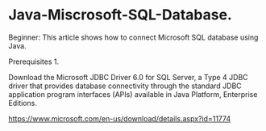 # Java-Miscrosoft-SQL-Database.

Beginner: This article shows how to connect Microsoft SQL database using Java.

Prerequisites
    1. 
    
Download the Microsoft JDBC Driver 6.0 for SQL Server, a Type 4 JDBC driver that provides database connectivity through the standard JDBC application program interfaces (APIs) available in Java Platform, Enterprise Editions.

https://www.microsoft.com/en-us/download/details.aspx?id=11774


  
